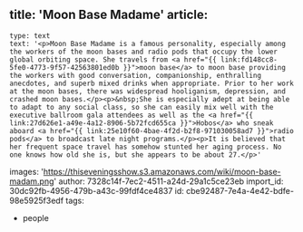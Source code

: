 title: 'Moon Base Madame'
article:
  -
    type: text
    text: '<p>Moon Base Madame is a famous personality, especially among the workers of the moon bases and radio pods that occupy the lower global orbiting space. She travels from <a href="{{ link:fd148cc8-5fe0-4773-9f57-42563801ed0b }}">moon base</a> to moon base providing the workers with good conversation, companionship, enthralling anecdotes, and superb mixed drinks when appropriate. Prior to her work at the moon bases, there was widespread hooliganism, depression, and crashed moon bases.</p><p>&nbsp;She is especially adept at being able to adapt to any social class, so she can easily mix well with the executive ballroom gala attendees as well as the <a href="{{ link:27d626e1-a49e-4a12-8906-5b72fcd655ca }}">Hobos</a> who sneak aboard <a href="{{ link:25e10f60-4bae-4f2d-b2f8-971030058ad7 }}">radio pods</a> to broadcast late night programs.</p><p>It is believed that her frequent space travel has somehow stunted her aging process. No one knows how old she is, but she appears to be about 27.</p>'
images: 'https://thiseveningsshow.s3.amazonaws.com/wiki/moon-base-madam.png'
author: 7328c14f-7ec2-4511-a24d-29a1c5ce23eb
import_id: 30dc92fb-4956-479b-a43c-99fdf4ce4837
id: cbe92487-7e4a-4e42-bdfe-98e5925f3edf
tags:
  - people
